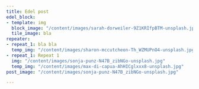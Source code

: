 ```yaml
---
title: Edel post
edel_block:
- template: img
  block_image: "/content/images/sarah-dorweiler-9Z1KRIfpBTM-unsplash.jpg"
  tile_image: bla
repeater:
- repeat_1: bla bla
  temp_img: "/content/images/sharon-mccutcheon-Th_WZMUPnO4-unsplash.jpg"
- repeat_1: Repeat 1
  img: "/content/images/sonja-punz-N47B_zibNGo-unsplash.jpg"
  temp_img: "/content/images/max-di-capua-AhHICglxxx8-unsplash.jpg"
post_image: "/content/images/sonja-punz-N47B_zibNGo-unsplash.jpg"

---
```


